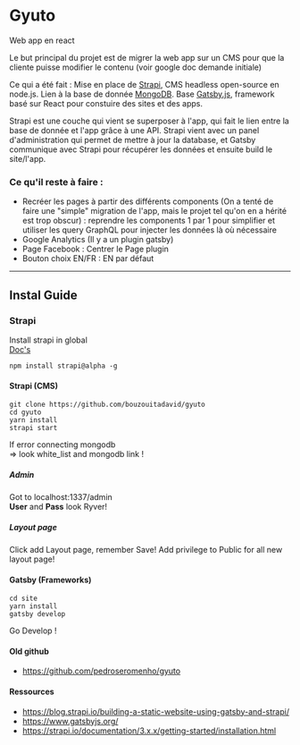# Gyuto

Web app en react

Le but principal du projet est de migrer la web app sur un CMS pour que la cliente puisse modifier le contenu (voir google doc demande initiale)

Ce qui a été fait : Mise en place de [Strapi](https://strapi.io/), CMS headless open-source en node.js.
Lien à la base de donnée [MongoDB](https://www.mongodb.com/).
Base [Gatsby.js](https://www.gatsbyjs.org/), framework basé sur React pour constuire des sites et des apps.

Strapi est une couche qui vient se superposer à l'app, qui fait le lien entre la base de donnée et l'app grâce à une API. Strapi vient avec un panel d'administration qui permet de mettre à jour la database, et Gatsby communique avec Strapi pour récupérer les données et ensuite build le site/l'app.

### Ce qu'il reste à faire : 
- Recréer les pages à partir des différents components (On a tenté de faire une "simple" migration de l'app, mais le projet tel qu'on en a hérité est trop obscur) : reprendre les components 1 par 1 pour simplifier et utiliser les query GraphQL pour injecter les données là où nécessaire
- Google Analytics (Il y a un plugin gatsby)
- Page Facebook : Centrer le Page plugin
- Bouton choix EN/FR : EN par défaut

____________________

## Instal Guide
### Strapi
Install strapi in global  
[Doc's](https://strapi.io/documentation/3.x.x/getting-started/installation.html#requirements)
```
npm install strapi@alpha -g
```
#### Strapi (CMS)
```
git clone https://github.com/bouzouitadavid/gyuto
cd gyuto
yarn install
strapi start
```
If error connecting mongodb  
=> look white_list and mongodb link !

##### Admin
Got to localhost:1337/admin  
**User** and **Pass** look Ryver!

##### Layout page
Click add Layout page, remember Save!
Add privilege to Public for all new layout page!

#### Gatsby (Frameworks)
```
cd site
yarn install
gatsby develop
```
Go Develop !

#### Old github
- https://github.com/pedroseromenho/gyuto
#### Ressources
- https://blog.strapi.io/building-a-static-website-using-gatsby-and-strapi/
- https://www.gatsbyjs.org/
- https://strapi.io/documentation/3.x.x/getting-started/installation.html
